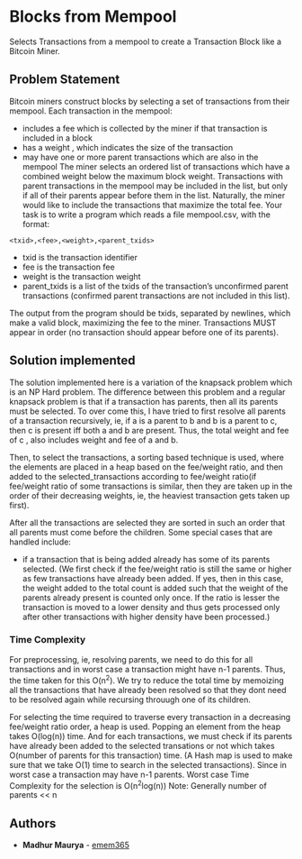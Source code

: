 # Blocks from Mempool
Selects Transactions from a mempool to create a Transaction Block like a Bitcoin Miner.

## Problem Statement

Bitcoin miners construct blocks by selecting a set of transactions from their mempool. Each transaction in the mempool:
 - includes a fee which is collected by the miner if that transaction is included in a block
 - has a weight , which indicates the size of the transaction
 - may have one or more parent transactions which are also in the mempool
The miner selects an ordered list of transactions which have a combined weight below the maximum block weight. Transactions with parent transactions in the mempool may be included in the list, but only if all of their parents appear before them in the list.
Naturally, the miner would like to include the transactions that maximize the total fee.
Your task is to write a program which reads a file mempool.csv, with the format:
```
<txid>,<fee>,<weight>,<parent_txids>
```
 - txid is the transaction identifier
 - fee is the transaction fee
 - weight is the transaction weight
 - parent_txids is a list of the txids of the transaction’s unconfirmed parent transactions (confirmed parent transactions are not included in this list).

The output from the program should be txids, separated by newlines, which make a valid block, maximizing the fee to the miner. Transactions MUST appear in order
(no transaction should appear before one of its parents).

## Solution implemented

The solution implemented here is a variation of the knapsack problem which is an NP Hard problem. The difference between this problem and a regular knapsack problem is that if a transaction has parents, then all its parents must be selected.
To over come this, I have tried to first resolve all parents of a transaction recursively, ie, if a is a parent to b and b is a parent to c, then c is present iff both a and b are present.
Thus, the total weight and fee of c , also includes weight and fee of a and b.

Then, to select the transactions, a sorting based technique is used, where the elements are placed in a heap based on the fee/weight ratio, and then added to the selected_transactions according to fee/weight ratio(if fee/weight ratio of some transactions is similar, then they are taken up in the order of their decreasing weights, ie, the heaviest transaction gets taken up first).

After all the transactions are selected they are sorted in such an order that all parents must come before the children.
Some special cases that are handled include:
 - if a transaction that is being added already has some of its parents selected. (We first check if the fee/weight ratio is still the same or higher as few transactions have already been added. If yes, then in this case, the weight added to the total count is added such that the weight of the parents already present is counted only once. If the ratio is lesser the transaction is moved to a lower density and thus gets processed only after other transactions with higher density have been processed.)

### Time Complexity
For preprocessing, ie, resolving parents, we need to do this for all transactions and in worst case a transaction might have n-1 parents. Thus, the time taken for this O(n<sup>2</sup>). We try to reduce the total time by memoizing all the transactions that have already been resolved so that they dont need to be resolved again while recursing throuugh one of its children.

For selecting the time required to traverse every transaction in a decreasing fee/weight ratio order, a heap is used. Popping an element from the heap takes O(log(n)) time.  And for each transactions, we must check if its parents have already been added to the selected transations or not which takes O(number of parents for this transaction) time. (A Hash map is used to make sure that we take O(1) time to search in the selected transactions). Since in worst case a transaction may have n-1 parents. Worst case Time Complexity for the selection is O(n<sup>2</sup>log(n))
Note: Generally number of parents << n

## Authors

* **Madhur Maurya** - [emem365](https://github.com/emem365)
